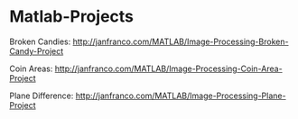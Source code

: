 # Matlab-Projects

Broken Candies: http://janfranco.com/MATLAB/Image-Processing-Broken-Candy-Project

Coin Areas: http://janfranco.com/MATLAB/Image-Processing-Coin-Area-Project

Plane Difference: http://janfranco.com/MATLAB/Image-Processing-Plane-Project
